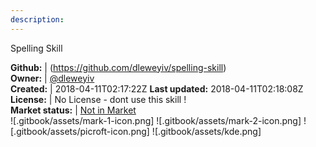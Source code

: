 ```yaml
---
description: 
---
```

Spelling Skill



**Github:** | (https://github.com/dleweyiv/spelling-skill)  
**Owner:** | [@dleweyiv](https://github.com/dleweyiv)  
**Created:** | 2018-04-11T02:17:22Z  **Last updated:** 2018-04-11T02:18:08Z  
**License:** | No License - dont use this skill !  
**Market status:** | [Not in Market](https://market.mycroft.ai/skill/)  
 ![.gitbook/assets/mark-1-icon.png]  ![.gitbook/assets/mark-2-icon.png]  ![.gitbook/assets/picroft-icon.png]  ![.gitbook/assets/kde.png]  
